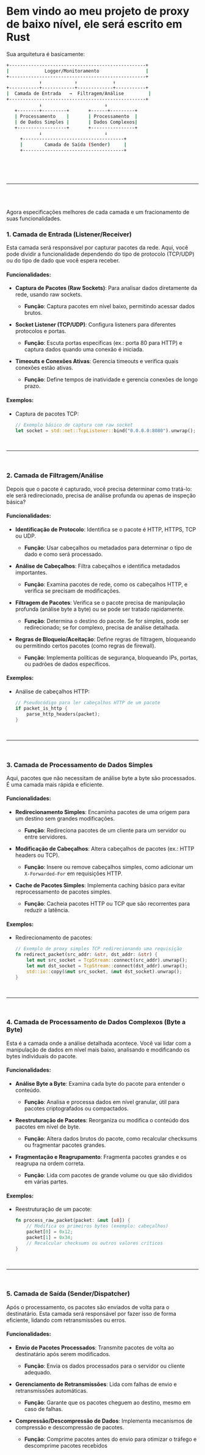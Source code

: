 <h1>Bem vindo ao meu projeto de proxy de baixo nível, ele será escrito em Rust</h1>

Sua arquitetura é basicamente:

``` bash
+--------------------------------------------------+
|             Logger/Monitoramento                 |
+--------------------------------------------------+
            ↑            ↑             ↑
+-----------+------------+-------------+-----------+
|  Camada de Entrada   →  Filtragem/Análise         |
+--------------------------------------------------+
            ↓                       ↓
   +--------+---------+       +------+---------+
   | Processamento    |       | Processamento  |
   | de Dados Simples |       | Dados Complexos|
   +------------------+       +----------------+
            ↓                       ↓
     +-------------------------------------+
     |        Camada de Saída (Sender)     |
     +-------------------------------------+
```
<br><br><br><hr><br><br><br>
Agora especificações melhores de cada camada e um fracionamento de suas funcionalidades.

### 1. **Camada de Entrada (Listener/Receiver)**
Esta camada será responsável por capturar pacotes da rede. Aqui, você pode dividir a funcionalidade dependendo do tipo de protocolo (TCP/UDP) ou do tipo de dado que você espera receber.

#### Funcionalidades:
- **Captura de Pacotes (Raw Sockets)**: Para analisar dados diretamente da rede, usando raw sockets.
  - **Função**: Captura pacotes em nível baixo, permitindo acessar dados brutos.
  
- **Socket Listener (TCP/UDP)**: Configura listeners para diferentes protocolos e portas.
  - **Função**: Escuta portas específicas (ex.: porta 80 para HTTP) e captura dados quando uma conexão é iniciada.

- **Timeouts e Conexões Ativas**: Gerencia timeouts e verifica quais conexões estão ativas.
  - **Função**: Define tempos de inatividade e gerencia conexões de longo prazo.

#### Exemplos:
- Captura de pacotes TCP:
  ```rust
  // Exemplo básico de captura com raw socket
  let socket = std::net::TcpListener::bind("0.0.0.0:8080").unwrap();
  ```

<br><hr><br>

### 2. **Camada de Filtragem/Análise**
Depois que o pacote é capturado, você precisa determinar como tratá-lo: ele será redirecionado, precisa de análise profunda ou apenas de inspeção básica?

#### Funcionalidades:
- **Identificação de Protocolo**: Identifica se o pacote é HTTP, HTTPS, TCP ou UDP.
  - **Função**: Usar cabeçalhos ou metadados para determinar o tipo de dado e como será processado.

- **Análise de Cabeçalhos**: Filtra cabeçalhos e identifica metadados importantes.
  - **Função**: Examina pacotes de rede, como os cabeçalhos HTTP, e verifica se precisam de modificações.
  
- **Filtragem de Pacotes**: Verifica se o pacote precisa de manipulação profunda (análise byte a byte) ou se pode ser tratado rapidamente.
  - **Função**: Determina o destino do pacote. Se for simples, pode ser redirecionado; se for complexo, precisa de análise detalhada.

- **Regras de Bloqueio/Aceitação**: Define regras de filtragem, bloqueando ou permitindo certos pacotes (como regras de firewall).
  - **Função**: Implementa políticas de segurança, bloqueando IPs, portas, ou padrões de dados específicos.

#### Exemplos:
- Análise de cabeçalhos HTTP:
  ```rust
  // Pseudocódigo para ler cabeçalhos HTTP de um pacote
  if packet_is_http {
      parse_http_headers(packet);
  }
  ```

<br><hr><br>

### 3. **Camada de Processamento de Dados Simples**
Aqui, pacotes que não necessitam de análise byte a byte são processados. É uma camada mais rápida e eficiente.

#### Funcionalidades:
- **Redirecionamento Simples**: Encaminha pacotes de uma origem para um destino sem grandes modificações.
  - **Função**: Redireciona pacotes de um cliente para um servidor ou entre servidores.

- **Modificação de Cabeçalhos**: Altera cabeçalhos de pacotes (ex.: HTTP headers ou TCP).
  - **Função**: Insere ou remove cabeçalhos simples, como adicionar um `X-Forwarded-For` em requisições HTTP.

- **Cache de Pacotes Simples**: Implementa caching básico para evitar reprocessamento de pacotes simples.
  - **Função**: Cacheia pacotes HTTP ou TCP que são recorrentes para reduzir a latência.

#### Exemplos:
- Redirecionamento de pacotes:
  ```rust
  // Exemplo de proxy simples TCP redirecionando uma requisição
  fn redirect_packet(src_addr: &str, dst_addr: &str) {
      let mut src_socket = TcpStream::connect(src_addr).unwrap();
      let mut dst_socket = TcpStream::connect(dst_addr).unwrap();
      std::io::copy(&mut src_socket, &mut dst_socket).unwrap();
  }
  ```

<br><hr><br>

### 4. **Camada de Processamento de Dados Complexos (Byte a Byte)**
Esta é a camada onde a análise detalhada acontece. Você vai lidar com a manipulação de dados em nível mais baixo, analisando e modificando os bytes individuais do pacote.

#### Funcionalidades:
- **Análise Byte a Byte**: Examina cada byte do pacote para entender o conteúdo.
  - **Função**: Analisa e processa dados em nível granular, útil para pacotes criptografados ou compactados.

- **Reestruturação de Pacotes**: Reorganiza ou modifica o conteúdo dos pacotes em nível de byte.
  - **Função**: Altera dados brutos do pacote, como recalcular checksums ou fragmentar pacotes grandes.

- **Fragmentação e Reagrupamento**: Fragmenta pacotes grandes e os reagrupa na ordem correta.
  - **Função**: Lida com pacotes de grande volume ou que são divididos em várias partes.

#### Exemplos:
- Reestruturação de um pacote:
  ```rust
  fn process_raw_packet(packet: &mut [u8]) {
      // Modifica os primeiros bytes (exemplo: cabeçalhos)
      packet[0] = 0x12;
      packet[1] = 0x34;
      // Recalcular checksums ou outros valores críticos
  }
  ```

<br><hr><br>

### 5. **Camada de Saída (Sender/Dispatcher)**
Após o processamento, os pacotes são enviados de volta para o destinatário. Esta camada será responsável por fazer isso de forma eficiente, lidando com retransmissões ou erros.

#### Funcionalidades:
- **Envio de Pacotes Processados**: Transmite pacotes de volta ao destinatário após serem modificados.
  - **Função**: Envia os dados processados para o servidor ou cliente adequado.

- **Gerenciamento de Retransmissões**: Lida com falhas de envio e retransmissões automáticas.
  - **Função**: Garante que os pacotes cheguem ao destino, mesmo em caso de falhas.

- **Compressão/Descompressão de Dados**: Implementa mecanismos de compressão e descompressão de pacotes.
  - **Função**: Comprime pacotes antes do envio para otimizar o tráfego e descomprime pacotes recebidos

<br><br><br><br><br><br><br>

<h1>Check-point</h1>

<br><br><br><br><br><br><br>

Vamos detalhar ainda mais a primeira camada (Camada de Entrada - **Listener/Receiver**) para que você tenha uma visão clara dos módulos que deve criar e como organizar os arquivos no seu projeto Cargo. Para isso, vamos quebrar a funcionalidade de captura de pacotes em submódulos menores, que cuidam de diferentes aspectos da captura e gerenciamento das conexões.

### 1. **Divisão da Primeira Camada (Listener/Receiver) em Módulos**
A camada de entrada pode ser dividida em vários subcomponentes/módulos que desempenham tarefas específicas. Vamos criar um diretório para cada módulo, e cada diretório conterá arquivos responsáveis por funções individuais.

#### **Módulos e Arquivos:**
1. **Raw Sockets**: Responsável pela captura de pacotes em nível mais baixo, com suporte a diferentes protocolos.
   - Arquivos:
     - `mod.rs`: Ponto de entrada para o módulo.
     - `tcp.rs`: Implementação da captura de pacotes TCP.
     - `udp.rs`: Implementação da captura de pacotes UDP.
     - `icmp.rs`: Implementação da captura de pacotes ICMP (se necessário).
   
2. **Socket Listener**: Implementa os listeners para diferentes portas e protocolos.
   - Arquivos:
     - `mod.rs`: Ponto de entrada para o módulo.
     - `tcp_listener.rs`: Listener para conexões TCP.
     - `udp_listener.rs`: Listener para conexões UDP.

3. **Gerenciamento de Conexões**: Trata timeouts e a verificação de conexões ativas.
   - Arquivos:
     - `mod.rs`: Ponto de entrada para o módulo.
     - `timeout.rs`: Implementação de timeout para conexões inativas.
     - `connection_manager.rs`: Gerencia o status das conexões ativas.

4. **Log de Pacotes**: Módulo responsável por logar os pacotes recebidos para fins de monitoramento e auditoria.
   - Arquivos:
     - `mod.rs`: Ponto de entrada para o módulo.
     - `packet_logger.rs`: Funções para logar pacotes capturados (pode ser configurado para armazenar em arquivos, banco de dados, etc.).

#### **Estrutura do Diretório Cargo**
Aqui está como o diretório do seu projeto poderia ser organizado com base nesses módulos e arquivos:

```plaintext
proxy_project/
│
├── Cargo.toml
├── src/
│   ├── main.rs
│   ├── listener/
│   │   ├── raw_sockets/
│   │   │   ├── mod.rs
│   │   │   ├── tcp.rs
│   │   │   ├── udp.rs
│   │   │   ├── icmp.rs
│   │   ├── socket_listener/
│   │   │   ├── mod.rs
│   │   │   ├── tcp_listener.rs
│   │   │   ├── udp_listener.rs
│   │   ├── connection_management/
│   │   │   ├── mod.rs
│   │   │   ├── timeout.rs
│   │   │   ├── connection_manager.rs
│   │   ├── packet_logging/
│   │       ├── mod.rs
│   │       ├── packet_logger.rs
│   ├── lib.rs
│
```

### 2. **Descrição dos Módulos e Arquivos**

#### **1. Raw Sockets**
Esse módulo será responsável por capturar pacotes em nível bruto, permitindo acessar diretamente os dados da rede. Ele terá suporte para diferentes tipos de pacotes (TCP, UDP, ICMP).

- **Arquivos**:
  - **mod.rs**: Ponto de entrada do módulo. Importa e expõe as funções dos arquivos `tcp.rs`, `udp.rs`, e `icmp.rs`.
  - **tcp.rs**: Funções para capturar pacotes TCP usando raw sockets.
  - **udp.rs**: Funções para capturar pacotes UDP.
  - **icmp.rs**: Captura pacotes ICMP, útil para monitoramento de ping ou outros diagnósticos.

```rust
// src/listener/raw_sockets/mod.rs
pub mod tcp;
pub mod udp;
pub mod icmp;
```

- **tcp.rs**:
```rust
use std::net::{IpAddr, TcpListener, TcpStream};

pub fn capture_tcp_packets(ip: IpAddr, port: u16) {
    let listener = TcpListener::bind((ip, port)).expect("Failed to bind TCP listener");
    for stream in listener.incoming() {
        match stream {
            Ok(stream) => handle_tcp_connection(stream),
            Err(e) => eprintln!("Error in TCP connection: {}", e),
        }
    }
}

fn handle_tcp_connection(mut stream: TcpStream) {
    // Manipula os pacotes recebidos via TCP
}
```

#### **2. Socket Listener**
Este módulo gerencia os listeners para TCP e UDP. Ele escuta em portas específicas e delega a captura de pacotes para funções específicas.

- **Arquivos**:
  - **mod.rs**: Ponto de entrada do módulo. Importa `tcp_listener.rs` e `udp_listener.rs`.
  - **tcp_listener.rs**: Funções para escutar conexões TCP em portas específicas.
  - **udp_listener.rs**: Funções para escutar conexões UDP.

```rust
// src/listener/socket_listener/mod.rs
pub mod tcp_listener;
pub mod udp_listener;
```

- **tcp_listener.rs**:
```rust
use std::net::TcpListener;

pub fn start_tcp_listener(addr: &str) {
    let listener = TcpListener::bind(addr).expect("Failed to bind to address");
    println!("Listening for TCP connections on {}", addr);
    for stream in listener.incoming() {
        match stream {
            Ok(stream) => {
                println!("New TCP connection established");
                // Processar a conexão TCP
            }
            Err(e) => eprintln!("Error: {}", e),
        }
    }
}
```

#### **3. Gerenciamento de Conexões**
Esse módulo lida com o gerenciamento de conexões ativas e timeouts. Ele verifica quais conexões estão ativas e cuida do encerramento de conexões inativas.

- **Arquivos**:
  - **mod.rs**: Ponto de entrada do módulo. Importa `timeout.rs` e `connection_manager.rs`.
  - **timeout.rs**: Implementa a lógica de timeout para conexões.
  - **connection_manager.rs**: Mantém o estado das conexões e gerencia seu ciclo de vida.

```rust
// src/listener/connection_management/mod.rs
pub mod timeout;
pub mod connection_manager;
```

- **timeout.rs**:
```rust
use std::time::Duration;

pub fn check_timeout(last_activity: Duration, timeout_limit: Duration) -> bool {
    last_activity > timeout_limit
}
```

#### **4. Log de Pacotes**
Este módulo é responsável por logar os pacotes recebidos, o que ajuda no monitoramento e na auditoria. Ele pode logar pacotes em arquivos ou sistemas de logging mais complexos.

- **Arquivos**:
  - **mod.rs**: Ponto de entrada do módulo. Importa `packet_logger.rs`.
  - **packet_logger.rs**: Implementa as funções de log para os pacotes capturados.

```rust
// src/listener/packet_logging/mod.rs
pub mod packet_logger;
```

- **packet_logger.rs**:
```rust
use std::fs::OpenOptions;
use std::io::Write;

pub fn log_packet(data: &[u8]) {
    let mut file = OpenOptions::new()
        .append(true)
        .create(true)
        .open("packet_logs.txt")
        .expect("Unable to open log file");

    writeln!(file, "{:?}", data).expect("Unable to write to log file");
}
```

### 3. **Como fica o Diretório no Projeto Cargo**

Aqui está uma visualização mais detalhada do diretório `src` com base nos módulos e arquivos descritos:

```plaintext
proxy_project/
│
├── Cargo.toml
└── src/
    ├── main.rs             # Arquivo principal que inicializa o proxy.
    │
    ├── listener/           # Diretório para a camada de entrada.
    │   ├── raw_sockets/    # Módulo de captura de pacotes brutos.
    │   │   ├── mod.rs      # Ponto de entrada para o módulo de raw sockets.
    │   │   ├── tcp.rs      # Captura de pacotes TCP.
    │   │   ├── udp.rs      # Captura de pacotes UDP.
    │   │   └── icmp.rs     # Captura de pacotes ICMP.
    │   │
    │   ├── socket_listener/# Módulo de listeners de sockets.
    │   │   ├── mod.rs      # Ponto de entrada para o módulo de listeners.
    │   │   ├── tcp_listener.rs  # Listener para conexões TCP.
    │   │   └── udp_listener.rs  # Listener para conexões UDP.
    │   │
    │   ├── connection_management/ # Módulo de gerenciamento de conexões.
    │   │   ├── mod.rs       # Ponto de entrada para o gerenciamento de conexões.
    │   │   ├── timeout.rs   # Implementação de timeouts para conexões.
    │   │   └── connection_manager.rs  # Gerenciamento do ciclo de vida das conexões.
    │   │
    │   └── packet_logging/  # Módulo de logging de pacotes.
    │       ├── mod.rs       # Ponto de entrada para o módulo de logging.
    │       └── packet_logger.rs  # Funções para log de pacotes.
    │
    └── lib.rs               # Biblioteca geral do projeto.
```

## 4. **Proxymos passos**

- Criar uma DNS própria, para cada pacote os IPs serão pesquisados numa database, caso não encontrados, serão pesquisados numa API e salvos, o IP e de onde é.

- Proteger o proxy com uma senha.

- Criar um reconhecimento de padrões binários, bloqueando malwares e usando códigos menores para representar padrões maiores, semelhante a compressão zip.

<br><br><hr></hr></br></br>

Resultado por enquanto:

```bash

=== Pacote TCP ===
Endereço IP de Origem: 00.000.00.000
Endereço IP de Destino: 11.1.11.111
Porta de Origem: 432
Porta de Destino: 34562
Número de Sequência: 3154729458
Número de Reconhecimento: 1794639226
Tamanho da Janela: 82
Tamanho do Payload: 32 bytes
=== Pacote UDP ===
Endereço IP de Origem: 2.2.2.2
Endereço IP de Destino: 333.333.333.333
Porta de Origem: 58
Porta de Destino: 67
Tamanho do Payload: 308 bytes


```

(exceto o tamanho dos pacotes, todos os números são ilustrativos)
